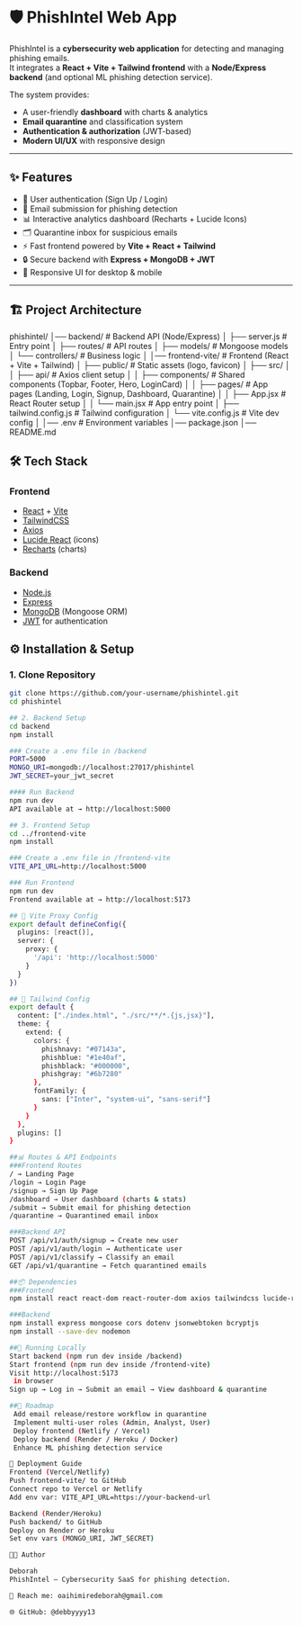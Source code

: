 # 🛡️ PhishIntel Web App

PhishIntel is a **cybersecurity web application** for detecting and managing phishing emails.  
It integrates a **React + Vite + Tailwind frontend** with a **Node/Express backend** (and optional ML phishing detection service).  

The system provides:
- A user-friendly **dashboard** with charts & analytics
- **Email quarantine** and classification system
- **Authentication & authorization** (JWT-based)
- **Modern UI/UX** with responsive design

---

## ✨ Features
- 🚪 User authentication (Sign Up / Login)  
- 📩 Email submission for phishing detection  
- 📊 Interactive analytics dashboard (Recharts + Lucide Icons)  
- 🗂️ Quarantine inbox for suspicious emails  
- ⚡ Fast frontend powered by **Vite + React + Tailwind**  
- 🔒 Secure backend with **Express + MongoDB + JWT**  
- 📱 Responsive UI for desktop & mobile  

---

## 🏗️ Project Architecture
phishintel/
│── backend/ # Backend API (Node/Express)
│ ├── server.js # Entry point
│ ├── routes/ # API routes
│ ├── models/ # Mongoose models
│ └── controllers/ # Business logic
│
│── frontend-vite/ # Frontend (React + Vite + Tailwind)
│ ├── public/ # Static assets (logo, favicon)
│ ├── src/
│ │ ├── api/ # Axios client setup
│ │ ├── components/ # Shared components (Topbar, Footer, Hero, LoginCard)
│ │ ├── pages/ # App pages (Landing, Login, Signup, Dashboard, Quarantine)
│ │ ├── App.jsx # React Router setup
│ │ └── main.jsx # App entry point
│ ├── tailwind.config.js # Tailwind configuration
│ └── vite.config.js # Vite dev config
│
│── .env # Environment variables
│── package.json
│── README.md


## 🛠️ Tech Stack
### Frontend
- [React](https://reactjs.org/) + [Vite](https://vitejs.dev/)  
- [TailwindCSS](https://tailwindcss.com/)  
- [Axios](https://axios-http.com/)  
- [Lucide React](https://lucide.dev/) (icons)  
- [Recharts](https://recharts.org/) (charts)  

### Backend
- [Node.js](https://nodejs.org/)  
- [Express](https://expressjs.com/)  
- [MongoDB](https://www.mongodb.com/) (Mongoose ORM)  
- [JWT](https://jwt.io/) for authentication  


## ⚙️ Installation & Setup

### 1. Clone Repository
```bash
git clone https://github.com/your-username/phishintel.git
cd phishintel

## 2. Backend Setup
cd backend
npm install

### Create a .env file in /backend
PORT=5000
MONGO_URI=mongodb://localhost:27017/phishintel
JWT_SECRET=your_jwt_secret

#### Run Backend
npm run dev
API available at → http://localhost:5000

## 3. Frontend Setup
cd ../frontend-vite
npm install

### Create a .env file in /frontend-vite
VITE_API_URL=http://localhost:5000

### Run Frontend
npm run dev
Frontend available at → http://localhost:5173

## 🔗 Vite Proxy Config
export default defineConfig({
  plugins: [react()],
  server: {
    proxy: {
      '/api': 'http://localhost:5000'
    }
  }
})

## 🎨 Tailwind Config
export default {
  content: ["./index.html", "./src/**/*.{js,jsx}"],
  theme: {
    extend: {
      colors: {
        phishnavy: "#07143a",
        phishblue: "#1e40af",
        phishblack: "#000000",
        phishgray: "#6b7280"
      },
      fontFamily: {
        sans: ["Inter", "system-ui", "sans-serif"]
      }
    }
  },
  plugins: []
}

##📊 Routes & API Endpoints
###Frontend Routes
/ → Landing Page
/login → Login Page
/signup → Sign Up Page
/dashboard → User dashboard (charts & stats)
/submit → Submit email for phishing detection
/quarantine → Quarantined email inbox

###Backend API
POST /api/v1/auth/signup → Create new user
POST /api/v1/auth/login → Authenticate user
POST /api/v1/classify → Classify an email
GET /api/v1/quarantine → Fetch quarantined emails

##📦 Dependencies
###Frontend
npm install react react-dom react-router-dom axios tailwindcss lucide-react recharts

###Backend
npm install express mongoose cors dotenv jsonwebtoken bcryptjs
npm install --save-dev nodemon

##🧪 Running Locally
Start backend (npm run dev inside /backend)
Start frontend (npm run dev inside /frontend-vite)
Visit http://localhost:5173
 in browser
Sign up → Log in → Submit an email → View dashboard & quarantine

##📌 Roadmap
 Add email release/restore workflow in quarantine
 Implement multi-user roles (Admin, Analyst, User)
 Deploy frontend (Netlify / Vercel)
 Deploy backend (Render / Heroku / Docker)
 Enhance ML phishing detection service

🚀 Deployment Guide
Frontend (Vercel/Netlify)
Push frontend-vite/ to GitHub
Connect repo to Vercel or Netlify
Add env var: VITE_API_URL=https://your-backend-url

Backend (Render/Heroku)
Push backend/ to GitHub
Deploy on Render or Heroku
Set env vars (MONGO_URI, JWT_SECRET)

👨‍💻 Author

Deborah
PhishIntel — Cybersecurity SaaS for phishing detection.

📧 Reach me: oaihimiredeborah@gmail.com

🌐 GitHub: @debbyyyy13